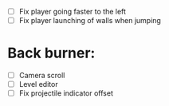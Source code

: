 - [ ] Fix player going faster to the left
- [ ] Fix player launching of walls when jumping

# Back burner:

- [ ] Camera scroll
- [ ] Level editor
- [ ] Fix projectile indicator offset

